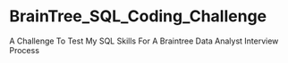 # BrainTree_SQL_Coding_Challenge
A Challenge To Test My SQL Skills For A Braintree Data Analyst Interview Process
